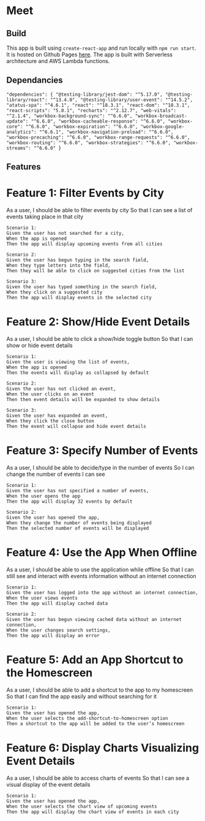# Meet

## Build
This app is built using `create-react-app` and run locally with `npm run start`. It is hosted on Github Pages [here](https://berteeny.github.io/meet/). The app is built with Serverless architecture and AWS Lambda functions.

## Dependancies
`"dependencies": {
    "@testing-library/jest-dom": "^5.17.0",
    "@testing-library/react": "^13.4.0",
    "@testing-library/user-event": "^14.5.2",
    "atatus-spa": "^4.6.1",
    "react": "^18.3.1",
    "react-dom": "^18.3.1",
    "react-scripts": "5.0.1",
    "recharts": "^2.12.7",
    "web-vitals": "^2.1.4",
    "workbox-background-sync": "^6.6.0",
    "workbox-broadcast-update": "^6.6.0",
    "workbox-cacheable-response": "^6.6.0",
    "workbox-core": "^6.6.0",
    "workbox-expiration": "^6.6.0",
    "workbox-google-analytics": "^6.6.1",
    "workbox-navigation-preload": "^6.6.0",
    "workbox-precaching": "^6.6.0",
    "workbox-range-requests": "^6.6.0",
    "workbox-routing": "^6.6.0",
    "workbox-strategies": "^6.6.0",
    "workbox-streams": "^6.6.0"
  }
`

## Features

# Feature 1: Filter Events by City
As a user,
I should be able to filter events by city
So that I can see a list of events taking place in that city

    Scenario 1:
    Given the user has not searched for a city,
    When the app is opened
    Then the app will display upcoming events from all cities

    Scenario 2:
    Given the user has begun typing in the search field,
    When they type letters into the field,
    Then they will be able to click on suggested cities from the list

    Scenario 3: 
    Given the user has typed something in the search field,
    When they click on a suggested city
    Then the app will display events in the selected city



# Feature 2: Show/Hide Event Details
As a user,
I should be able to click a show/hide toggle button
So that I can show or hide event details

	Scenario 1:
	Given the user is viewing the list of events,
	When the app is opened
	Then the events will display as collapsed by default

    Scenario 2:
	Given the user has not clicked an event,
	When the user clicks on an event
	Then then event details will be expanded to show details

	Scenario 3:
	Given the user has expanded an event,
	When they click the close button
	Then the event will collapse and hide event details



# Feature 3: Specify Number of Events
As a user,
I should be able to decide/type in the number of events
So I can change the number of events I can see

    Scenario 1: 
	Given the user has not specified a number of events,
	When the user opens the app
	Then the app will display 32 events by default

	Scenario 2:
	Given the user has opened the app,
	When they change the number of events being displayed
	Then the selected number of events will be displayed



# Feature 4: Use the App When Offline
As a user,
I should be able to use the application while offline
So that I can still see and interact with events information without an internet connection

    Scenario 1:
    Given the user has logged into the app without an internet connection,
    When the user views events
    Then the app will display cached data 

    Scenario 2:
    Given the user has begun viewing cached data without an internet connection,
    When the user changes search settings,
    Then the app will display an error




# Feature 5: Add an App Shortcut to the Homescreen
As a user,
I should be able to add a shortcut to the app to my homescreen
So that I can find the app easily and without searching for it

	Scenario 1:
	Given the user has opened the app,
	When the user selects the add-shortcut-to-homescreen option
	Then a shortcut to the app will be added to the user’s homescreen



# Feature 6: Display Charts Visualizing Event Details
As a user,
I should be able to access charts of events 
So that I can see a visual display of the event details

	Scenario 1:
	Given the user has opened the app,
	When the user selects the chart view of upcoming events
	Then the app will display the chart view of events in each city

